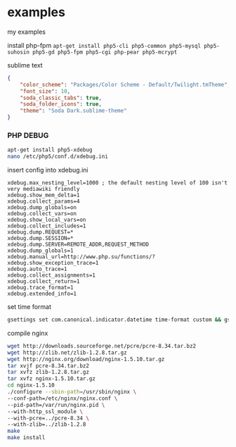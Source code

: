 examples
========
my examples

install php-fpm
`apt-get install php5-cli php5-common php5-mysql php5-suhosin php5-gd php5-fpm php5-cgi php-pear php5-mcrypt`

sublime text    
```json
{
	"color_scheme": "Packages/Color Scheme - Default/Twilight.tmTheme",
	"font_size": 10,
	"soda_classic_tabs": true,
	"soda_folder_icons": true,
	"theme": "Soda Dark.sublime-theme"
}
```
### PHP DEBUG    
```sh
apt-get install php5-xdebug
nano /etc/php5/conf.d/xdebug.ini
```
insert config into xdebug.ini    
```
xdebug.max_nesting_level=1000 ; the default nesting level of 100 isn't very mediawiki friendly
xdebug.show_mem_delta=1
xdebug.collect_params=4
xdebug.dump_globals=on
xdebug.collect_vars=on
xdebug.show_local_vars=on
xdebug.collect_includes=1
xdebug.dump.REQUEST=*
xdebug.dump.SESSION=*
xdebug.dump.SERVER=REMOTE_ADDR,REQUEST_METHOD
xdebug.dump_globals=1
xdebug.manual_url=http://www.php.su/functions/?
xdebug.show_exception_trace=1
xdebug.auto_trace=1
xdebug.collect_assignments=1
xdebug.collect_return=1
xdebug.trace_format=1
xdebug.extended_info=1
```

set time format
``` sh
gsettings set com.canonical.indicator.datetime time-format custom && gsettings set com.canonical.indicator.datetime custom-time-format "%Y-%m-%d %H:%M:%S"
```

compile nginx    
``` sh
wget http://downloads.sourceforge.net/pcre/pcre-8.34.tar.bz2
wget http://zlib.net/zlib-1.2.8.tar.gz
wget http://nginx.org/download/nginx-1.5.10.tar.gz
tar xvjf pcre-8.34.tar.bz2
tar xvfz zlib-1.2.8.tar.gz
tar xvfz nginx-1.5.10.tar.gz
cd nginx-1.5.10
./configure --sbin-path=/usr/sbin/nginx \
--conf-path=/etc/nginx/nginx.conf \
--pid-path=/var/run/nginx.pid \
--with-http_ssl_module \
--with-pcre=../pcre-8.34 \
--with-zlib=../zlib-1.2.8
make
make install
```
